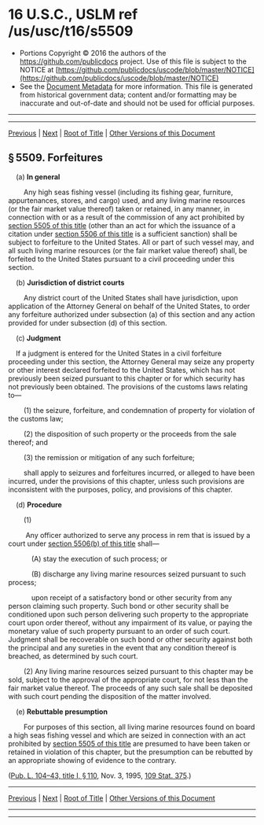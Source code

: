 ---
---

# 16 U.S.C., USLM ref /us/usc/t16/s5509

* Portions Copyright © 2016 the authors of the https://github.com/publicdocs project.
  Use of this file is subject to the NOTICE at [https://github.com/publicdocs/uscode/blob/master/NOTICE](https://github.com/publicdocs/uscode/blob/master/NOTICE)
* See the [Document Metadata](././../../../..//README.md) for more information.
  This file is generated from historical government data; content and/or formatting may be inaccurate and out-of-date and should not be used for official purposes.

----------
----------

[Previous](./../../../..//us/usc/t16/ch75/m__us_usc_t16_s5508.md) | [Next](./../../../..//us/usc/t16/ch76/m__us_usc_t16_ch76.md) | [Root of Title](./../../../../) | [Other Versions of this Document](https://publicdocs.github.io/go/links?ns=uslm&ref=%2Fus%2Fusc%2Ft16%2Fs5509)

## § 5509. Forfeitures

    (a) __In general__ 

        Any high seas fishing vessel (including its fishing gear, furniture, appurtenances, stores, and cargo) used, and any living marine resources (or the fair market value thereof) taken or retained, in any manner, in connection with or as a result of the commission of any act prohibited by [section 5505 of this title][/us/usc/t16/s5505] (other than an act for which the issuance of a citation under [section 5506 of this title][/us/usc/t16/s5506] is a sufficient sanction) shall be subject to forfeiture to the United States. All or part of such vessel may, and all such living marine resources (or the fair market value thereof) shall, be forfeited to the United States pursuant to a civil proceeding under this section.

    (b) __Jurisdiction of district courts__ 

        Any district court of the United States shall have jurisdiction, upon application of the Attorney General on behalf of the United States, to order any forfeiture authorized under subsection (a) of this section and any action provided for under subsection (d) of this section.

    (c) __Judgment__ 

    If a judgment is entered for the United States in a civil forfeiture proceeding under this section, the Attorney General may seize any property or other interest declared forfeited to the United States, which has not previously been seized pursuant to this chapter or for which security has not previously been obtained. The provisions of the customs laws relating to—

        (1) the seizure, forfeiture, and condemnation of property for violation of the customs law;

        (2) the disposition of such property or the proceeds from the sale thereof; and

        (3) the remission or mitigation of any such forfeiture;

        shall apply to seizures and forfeitures incurred, or alleged to have been incurred, under the provisions of this chapter, unless such provisions are inconsistent with the purposes, policy, and provisions of this chapter.

    (d) __Procedure__ 

        (1)

         Any officer authorized to serve any process in rem that is issued by a court under [section 5506(b) of this title][/us/usc/t16/s5506/b] shall—

            (A) stay the execution of such process; or

            (B) discharge any living marine resources seized pursuant to such process;

            upon receipt of a satisfactory bond or other security from any person claiming such property. Such bond or other security shall be conditioned upon such person delivering such property to the appropriate court upon order thereof, without any impairment of its value, or paying the monetary value of such property pursuant to an order of such court. Judgment shall be recoverable on such bond or other security against both the principal and any sureties in the event that any condition thereof is breached, as determined by such court.

        (2) Any living marine resources seized pursuant to this chapter may be sold, subject to the approval of the appropriate court, for not less than the fair market value thereof. The proceeds of any such sale shall be deposited with such court pending the disposition of the matter involved.

    (e) __Rebuttable presumption__ 

        For purposes of this section, all living marine resources found on board a high seas fishing vessel and which are seized in connection with an act prohibited by [section 5505 of this title][/us/usc/t16/s5505] are presumed to have been taken or retained in violation of this chapter, but the presumption can be rebutted by an appropriate showing of evidence to the contrary.

([Pub. L. 104–43, title I, § 110][/us/pl/104/43/s110], Nov. 3, 1995, [109 Stat. 375][/us/stat/109/375].)

----------

[Previous](./../../../..//us/usc/t16/ch75/m__us_usc_t16_s5508.md) | [Next](./../../../..//us/usc/t16/ch76/m__us_usc_t16_ch76.md) | [Root of Title](./../../../../) | [Other Versions of this Document](https://publicdocs.github.io/go/links?ns=uslm&ref=%2Fus%2Fusc%2Ft16%2Fs5509)

----------
----------

[/us/usc/t16/s5505]: https://publicdocs.github.io/go/links?ns=uslm&ref=%2Fus%2Fusc%2Ft16%2Fs5505
[/us/usc/t16/s5506]: https://publicdocs.github.io/go/links?ns=uslm&ref=%2Fus%2Fusc%2Ft16%2Fs5506
[/us/usc/t16/s5506/b]: https://publicdocs.github.io/go/links?ns=uslm&ref=%2Fus%2Fusc%2Ft16%2Fs5506%2Fb
[/us/usc/t16/s5505]: https://publicdocs.github.io/go/links?ns=uslm&ref=%2Fus%2Fusc%2Ft16%2Fs5505
[/us/pl/104/43/s110]: https://publicdocs.github.io/go/links?ns=uslm&ref=%2Fus%2Fpl%2F104%2F43%2Fs110
[/us/stat/109/375]: https://publicdocs.github.io/go/links?ns=uslm&ref=%2Fus%2Fstat%2F109%2F375


